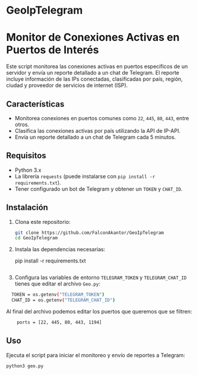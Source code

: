 # GeoIpTelegram

# Monitor de Conexiones Activas en Puertos de Interés

Este script monitorea las conexiones activas en puertos específicos de un servidor y envía un reporte detallado a un chat de Telegram. El reporte incluye información de las IPs conectadas, clasificadas por país, región, ciudad y proveedor de servicios de internet (ISP).

## Características

- Monitorea conexiones en puertos comunes como `22`, `445`, `80`, `443`, entre otros.
- Clasifica las conexiones activas por país utilizando la API de IP-API.
- Envía un reporte detallado a un chat de Telegram cada 5 minutos.

## Requisitos

- Python 3.x
- La librería `requests` (puede instalarse con `pip install -r requirements.txt`).
- Tener configurado un bot de Telegram y obtener un `TOKEN` y `CHAT_ID`.

## Instalación

1. Clona este repositorio:
    ```bash
    git clone https://github.com/FalconAkantor/GeoIpTelegram
    cd GeoIpTelegram
    ```

2. Instala las dependencias necesarias:
   
    pip install -r requirements.txt
    ```

3. Configura las variables de entorno `TELEGRAM_TOKEN` y `TELEGRAM_CHAT_ID` tienes que editar el archivo `Geo.py`:
  ```bash
    TOKEN = os.getenv("TELEGRAM_TOKEN")
    CHAT_ID = os.getenv("TELEGRAM_CHAT_ID")
  ```
Al final del archivo podemos editar los puertos que queremos que se filtren:

```bash
    ports = [22, 445, 80, 443, 1194]
 ```
  
## Uso

Ejecuta el script para iniciar el monitoreo y envío de reportes a Telegram:

```bash
python3 geo.py
